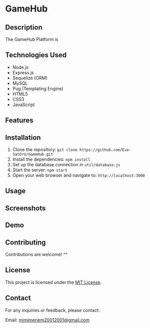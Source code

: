 # GameHub
<!-- pic -->
## Description

The GameHub Platform is 

## Technologies Used

- Node.js
- Express.js
- Sequelize (ORM)
- MySQL
- Pug (Templating Engine)
- HTML5
- CSS3
- JavaScript

## Features


## Installation

1. Clone the repository: `git clone https://github.com/Eve-SatOrU/GameHub.git`
2. Install the dependencies: `npm install`
3. Set up the database connection in `util/database.js`
5. Start the server: `npm start`
6. Open your web browser and navigate to: `http://localhost:3000`

## Usage


## Screenshots


## Demo


## Contributing

Contributions are welcome! ^^


## License

This project is licensed under the [MIT License](LICENSE).

## Contact

For any inquiries or feedback, please contact:

Email: mimimeriem20012001@gmail.com

